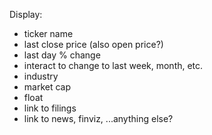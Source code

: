 Display:

-   ticker name
-   last close price (also open price?)
-   last day % change
-   interact to change to last week, month, etc.
-   industry
-   market cap
-   float
-   link to filings
-   link to news, finviz, ...anything else?
